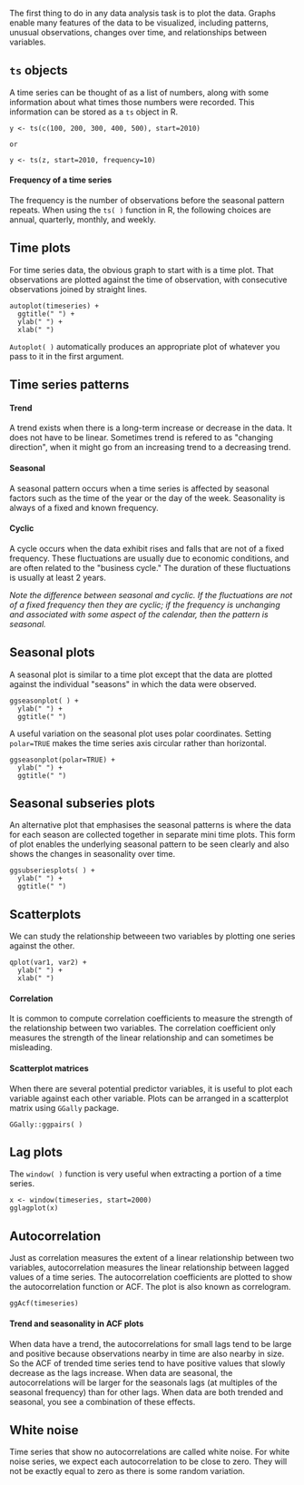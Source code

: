 The first thing to do in any data analysis task is to plot the data. Graphs enable many features of the data to be visualized,
including patterns, unusual observations, changes over time, and relationships between variables.

## ```ts``` objects
A time series can be thought of as a list of numbers, along with some information about what times those numbers were
recorded. This information can be stored as a ```ts``` object in R.
```
y <- ts(c(100, 200, 300, 400, 500), start=2010)

or

y <- ts(z, start=2010, frequency=10)
```
#### Frequency of a time series
The frequency is the number of observations before the seasonal pattern repeats. When using the ```ts( )``` function in R, the
following choices are annual, quarterly, monthly, and weekly.

## Time plots
For time series data, the obvious graph to start with is a time plot. That observations are plotted against the time of observation,
with consecutive observations joined by straight lines.
```
autoplot(timeseries) +
  ggtitle(" ") +
  ylab(" ") +
  xlab(" ")
```
```Autoplot( )``` automatically produces an appropriate plot of whatever you pass to it in the first argument.

## Time series patterns
#### Trend
A trend exists when there is a long-term increase or decrease in the data. It does not have to be linear. Sometimes trend is
refered to as "changing direction", when it might go from an increasing trend to a decreasing trend.
#### Seasonal
A seasonal pattern occurs when a time series is affected by seasonal factors such as the time of the year or the day of the
week. Seasonality is always of a fixed and known frequency.
#### Cyclic
A cycle occurs when the data exhibit rises and falls that are not of a fixed frequency. These fluctuations are usually due
to economic conditions, and are often related to the "business cycle." The duration of these fluctuations is usually at least
2 years.

*Note the difference between seasonal and cyclic. If the fluctuations are not of a fixed frequency then they are cyclic; if the
frequency is unchanging and associated with some aspect of the calendar, then the pattern is seasonal.*

## Seasonal plots
A seasonal plot is similar to a time plot except that the data are plotted against the individual "seasons" in which the data
were observed.
```
ggseasonplot( ) +
  ylab(" ") +
  ggtitle(" ")
```
A useful variation on the seasonal plot uses polar coordinates. Setting ```polar=TRUE``` makes the time series axis circular
rather than horizontal.
```
ggseasonplot(polar=TRUE) +
  ylab(" ") +
  ggtitle(" ")
```
## Seasonal subseries plots
An alternative plot that emphasises the seasonal patterns is where the data for each season are collected together in separate
mini time plots. This form of plot enables the underlying seasonal pattern to be seen clearly and also shows the changes in
seasonality over time.
```
ggsubseriesplots( ) +
  ylab(" ") +
  ggtitle(" ")
```
## Scatterplots
We can study the relationship betweeen two variables by plotting one series against the other.
```
qplot(var1, var2) +
  ylab(" ") +
  xlab(" ")
```
#### Correlation
It is common to compute correlation coefficients to measure the strength of the relationship between two variables. The
correlation coefficient only measures the strength of the linear relationship and can sometimes be misleading.
#### Scatterplot matrices
When there are several potential predictor variables, it is useful to plot each variable against each other variable.
Plots can be arranged in a scatterplot matrix using ```GGally``` package.
```
GGally::ggpairs( )
```
## Lag plots
The ```window( )``` function is very useful when extracting a portion of a time series.
```
x <- window(timeseries, start=2000)
gglagplot(x)
```
## Autocorrelation
Just as correlation measures the extent of a linear relationship between two variables, autocorrelation measures the linear
relationship between lagged values of a time series. The autocorrelation coefficients are plotted to show the
autocorrelation function or ACF. The plot is also known as correlogram.
```
ggAcf(timeseries)
```
#### Trend and seasonality in ACF plots
When data have a trend, the autocorrelations for small lags tend to be large and positive because observations nearby in
time are also nearby in size. So the ACF of trended time series tend to have positive values that slowly decrease as the
lags increase. When data are seasonal, the autocorrelations will be larger for the seasonals lags (at multiples of the
seasonal frequency) than for other lags. When data are both trended and seasonal, you see a combination of these effects.

## White noise
Time series that show no autocorrelations are called white noise. For white noise series, we expect each autocorrelation
to be close to zero. They will not be exactly equal to zero as there is some random variation.
